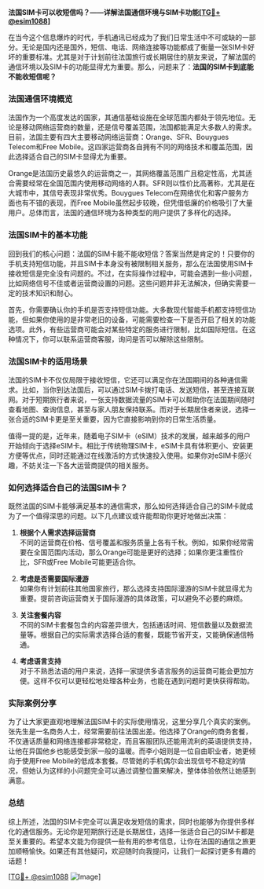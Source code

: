 **法国SIM卡可以收短信吗？——详解法国通信环境与SIM卡功能[[TG💪+ @esim1088](https://t.me/s/esim1088)]**

在当今这个信息爆炸的时代，手机通讯已经成为了我们日常生活中不可或缺的一部分。无论是国内还是国外，短信、电话、网络连接等功能都成了衡量一张SIM卡好坏的重要标准。尤其是对于计划前往法国旅行或长期居住的朋友来说，了解法国的通信环境以及SIM卡的功能显得尤为重要。那么，问题来了：**法国的SIM卡到底能不能收短信呢？**

### 法国通信环境概览

法国作为一个高度发达的国家，其通信基础设施在全球范围内都处于领先地位。无论是移动网络运营商的数量，还是信号覆盖范围，法国都能满足大多数人的需求。目前，法国主要有四大主要移动网络运营商：Orange、SFR、Bouygues Telecom和Free Mobile。这四家运营商各自拥有不同的网络技术和覆盖范围，因此选择适合自己的SIM卡显得尤为重要。

Orange是法国历史最悠久的运营商之一，其网络覆盖范围广且稳定性高，尤其适合需要经常在全国范围内使用移动网络的人群。SFR则以性价比高著称，尤其是在大城市中，其信号表现非常优秀。Bouygues Telecom在网络优化和客户服务方面也有不错的表现，而Free Mobile虽然起步较晚，但凭借低廉的价格吸引了大量用户。总体而言，法国的通信环境为各种类型的用户提供了多样化的选择。

### 法国SIM卡的基本功能

回到我们的核心问题：法国的SIM卡能不能收短信？答案当然是肯定的！只要你的手机支持短信功能，并且SIM卡本身没有被限制相关服务，那么在法国使用SIM卡接收短信是完全没有问题的。不过，在实际操作过程中，可能会遇到一些小问题，比如网络信号不佳或者运营商设置的问题。这些问题并非无法解决，但确实需要一定的技术知识和耐心。

首先，你需要确认你的手机是否支持短信功能。大多数现代智能手机都支持短信功能，但如果你使用的是非常老旧的设备，可能需要检查一下是否开启了相关的功能选项。此外，有些运营商可能会对某些特定的服务进行限制，比如国际短信。在这种情况下，你可以联系运营商客服，询问是否可以解除这些限制。

### 法国SIM卡的适用场景

法国的SIM卡不仅仅局限于接收短信，它还可以满足你在法国期间的各种通信需求。比如，当你到达法国后，可以通过SIM卡拨打电话、发送短信，甚至连接互联网。对于短期旅行者来说，一张支持数据流量的SIM卡可以帮助你在法国期间随时查看地图、查询信息，甚至与家人朋友保持联系。而对于长期居住者来说，选择一张合适的SIM卡更是至关重要，因为它直接影响到你的日常生活质量。

值得一提的是，近年来，随着电子SIM卡（eSIM）技术的发展，越来越多的用户开始倾向于选择eSIM卡。相比于传统物理SIM卡，eSIM卡具有体积更小、安装更方便等优点，同时还能通过在线激活的方式快速投入使用。如果你对eSIM卡感兴趣，不妨关注一下各大运营商提供的相关服务。

### 如何选择适合自己的法国SIM卡？

既然法国的SIM卡能够满足基本的通信需求，那么如何选择适合自己的SIM卡就成为了一个值得深思的问题。以下几点建议或许能帮助你更好地做出决策：

1. **根据个人需求选择运营商**  
   不同的运营商在价格、信号覆盖和服务质量上各有千秋。例如，如果你经常需要在全国范围内活动，那么Orange可能是更好的选择；如果你更注重性价比，SFR或Free Mobile可能更适合你。

2. **考虑是否需要国际漫游**  
   如果你有计划前往其他国家旅行，那么选择支持国际漫游的SIM卡就显得尤为重要。提前咨询运营商关于国际漫游的具体政策，可以避免不必要的麻烦。

3. **关注套餐内容**  
   不同的SIM卡套餐包含的内容差异很大，包括通话时间、短信数量以及数据流量等。根据自己的实际需求选择合适的套餐，既能节省开支，又能确保通信畅通。

4. **考虑语言支持**  
   对于不熟悉法语的用户来说，选择一家提供多语言服务的运营商可能会更加方便。这样不仅可以更轻松地处理各种业务，也能在遇到问题时更快获得帮助。

### 实际案例分享

为了让大家更直观地理解法国SIM卡的实际使用情况，这里分享几个真实的案例。张先生是一名商务人士，经常需要前往法国出差。他选择了Orange的商务套餐，不仅通话质量和网络连接都非常稳定，而且客服团队还能用流利的英语提供支持，让他在异国他乡也能感受到家一般的温暖。而李小姐则是一位自由职业者，她更倾向于使用Free Mobile的低成本套餐。尽管她的手机偶尔会出现信号不稳定的情况，但她认为这样的小问题完全可以通过调整位置来解决，整体体验依然让她感到满意。

### 总结

综上所述，法国的SIM卡完全可以满足收发短信的需求，同时也能够为你提供多样化的通信服务。无论你是短期旅行还是长期居住，选择一张适合自己的SIM卡都是至关重要的。希望本文能为你提供一些有用的参考信息，让你在法国的通信之旅更加顺畅愉快。如果还有其他疑问，欢迎随时向我提问，让我们一起探讨更多有趣的话题！

[[TG💪+ @esim1088](https://t.me/s/esim1088) ![Image](https://i.postimg.cc/4NQfJmqS/Snipaste-2025-05-13-00-14-12.png)]